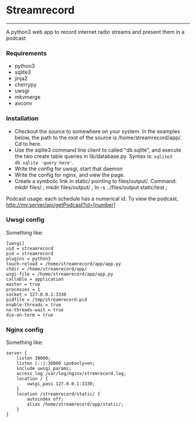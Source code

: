 # Streamrecord
***
A python3 web app to record internet radio streams and present them in a podcast

### Requirements

- python3
- sqlite3
- jinja2
- cherrypy
- uwsgi
- mkvmerge
- avconv

### Installation

- Checkout the source to somewhere on your system. In the examples below, the path to the root of the source is /home/streamrecord/app/. Cd to here.
- Use the sqlite3 command line client to called "db.sqlite", and execute the two create table queries in lib/database.py. Syntax is: `sqlite3 db.sqlite 'query here'`. 
- Write the config for uwsgi, start that daemon
- Write the config for nginx, and view the page.
- Create a symbolic link in static/ pointing to files/output/. Command: mkdir files/ ; mkdir files/output/ ; ln -s ../files/output static/test ;

Podcast usage: each schedule has a numerical id. To view the podcast, http://my.server/api/getPodcast?id=[number]

### Uwsgi config

Something like:

```
[uwsgi]
uid = streamrecord
pid = streamrecord
plugins = python3
touch-reload = /home/streamrecord/app/app.py
chdir = /home/streamrecord/app/
wsgi-file = /home/streamrecord/app/app.py
callable = application
master = true
processes = 1
socket = 127.0.0.1:3330
pidfile = /tmp/streamrecord.pid
enable-threads = true
no-threads-wait = true
die-on-term = true
```

### Nginx config

Something like:

```
server {
	listen 30000;
	listen [::]:30000 ipv6only=on;
	include uwsgi_params;
	access_log /var/log/nginx/stremrecord.log;
	location / {
		uwsgi_pass 127.0.0.1:3330;
	}
	location /streamrecord/static/ {
		autoindex off;
		alias /home/streamrecord/app/static/;
	}
}
```